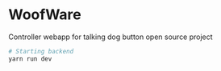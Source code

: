 # WoofWare

Controller webapp for talking dog button open source project


```bash
# Starting backend
yarn run dev

```